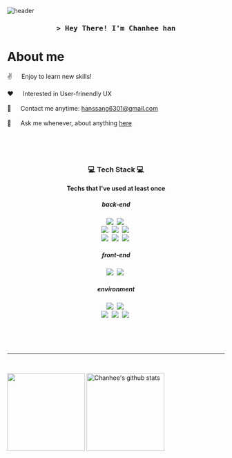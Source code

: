 ![header](https://capsule-render.vercel.app/api?type=waving&color=gradient&height=250&section=header&text=CHANEE_CODE&fontSize=90)

<!-- Intro  -->
<h3 align="center">
        <samp>&gt; Hey There! I'm
                <b>Chanhee han</b>
        </samp>
</h3>

<!-- About Section -->
 # About me
 
<p>
<!--  <img align="right" width="350" src="/assets/programmer.gif" alt="Coding gif" /> -->
  
 ✌️ &emsp; Enjoy to learn new skills! <br/><br/>
 ❤️ &emsp; Interested in User-frinendly UX<br/><br/>
 📧 &emsp; Contact me anytime: hanssang6301@gmail.com<br/><br/>
 💬 &emsp; Ask me whenever, about anything [here](https://github.com/Chan-hee822/Chan-hee822/issues)

</p>

<br/>
<br/>
<br/>

<h3 align="center"> 💻 Tech Stack 💻</h3>
<h4 align="center"> Techs that I've used at least once</h4>

<h5 align="center"> back-end</h5>
<p align="center">
  <img src="https://img.shields.io/badge/Java-007396?style=flat-square&logo=JAVA&logoColor=white"/></a>&nbsp 
  <img src="https://img.shields.io/badge/Spring Boot-6DB33F?style=flat-square&logo=Spring Boot&logoColor=white"/></a>&nbsp <br>
  <img src="https://img.shields.io/badge/MySQL-4479A1?style=flat-square&logo=MySQL&logoColor=white"/></a>&nbsp
  <img src="https://img.shields.io/badge/Docker-2496ED?style=flat-square&logo=Docker&logoColor=white"/></a>&nbsp
  <img src="https://img.shields.io/badge/rabbitmq-FF6600?style=flat-square&logo=rabbitmq&logoColor=white"/></a>&nbsp <br>
  <img src="https://img.shields.io/badge/Amazon EC2-FF9900?style=flat-square&logo=Amazon EC2&logoColor=white"/></a>&nbsp 
  <img src="https://img.shields.io/badge/Amazon RDS-527FFF?style=flat-square&logo=Amazon RDS&logoColor=white"/></a>&nbsp 
  <img src="https://img.shields.io/badge/Amazon S3-569A31?style=flat-square&logo=Amazon S3&logoColor=white"/></a>&nbsp <br>
</p>

<h5 align="center"> front-end</h5>
<p align="center">
  <img src="https://img.shields.io/badge/JavaScript-F7DF1E?style=flat-square&logo=JavaScript&logoColor=white"/></a>&nbsp
  <img src="https://img.shields.io/badge/React-61DAFB?style=flat-square&logo=React&logoColor=white"/></a>&nbsp <br>
</p>

<h5 align="center"> environment</h5>
<p align="center">
  <img src="https://img.shields.io/badge/Webstorm-000000?style=flat-square&logo=Webstorm&logoColor=white"/></a>&nbsp
  <img src="https://img.shields.io/badge/IntelliJ IDEA-000000?style=flat-square&logo=IntelliJ IDEA&logoColor=white"/></a>&nbsp <br>
  <img src="https://img.shields.io/badge/macOS-000000?style=flat-square&logo=macOS&logoColor=white"/></a>&nbsp 
  <img src="https://img.shields.io/badge/Windows-0078D6?style=flat-square&logo=Windows&logoColor=white"/></a>&nbsp 
  <img src="https://img.shields.io/badge/Linux-FCC624?style=flat-square&logo=Linux&logoColor=white"/></a>&nbsp<br><br>
</p>

<br/>

<br/>
<hr/>
<br/>

<a href="https://github.com/Chan-hee822"><img align="center" style="height:180px" src="https://github-readme-stats.vercel.app/api/top-langs/?username=Chan-hee822&layout=compact&theme=nord&hide_border=true" /></a>
<a href="https://github.com/Chan-hee822"><img align="center" style="height:180px" src="https://github-readme-stats.vercel.app/api?username=Chan-hee822&show_icons=true&include_all_commits=true&theme=nord&hide_border=true" alt="Chanhee's github stats" /></a>



